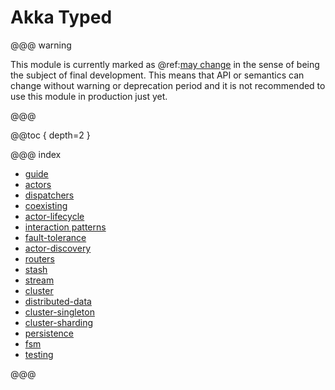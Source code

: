 # Akka Typed

@@@ warning

This module is currently marked as @ref:[may change](../common/may-change.md) in the sense
  of being the subject of final development. This means that API or semantics can
  change without warning or deprecation period and it is not recommended to use
  this module in production just yet.

@@@

@@toc { depth=2 }

@@@ index

* [guide](guide/index.md)
* [actors](actors.md)
* [dispatchers](dispatchers.md)
* [coexisting](coexisting.md)
* [actor-lifecycle](actor-lifecycle.md)
* [interaction patterns](interaction-patterns.md)
* [fault-tolerance](fault-tolerance.md)
* [actor-discovery](actor-discovery.md)
* [routers](routers.md)
* [stash](stash.md)
* [stream](stream.md)
* [cluster](cluster.md)
* [distributed-data](distributed-data.md)
* [cluster-singleton](cluster-singleton.md)
* [cluster-sharding](cluster-sharding.md)
* [persistence](persistence.md)
* [fsm](fsm.md)
* [testing](testing.md)

@@@
